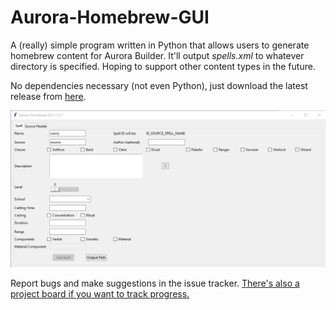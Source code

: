 # Aurora-Homebrew-GUI
A (really) simple program written in Python that allows users to generate homebrew content for Aurora Builder. It'll output _spells.xml_ to whatever directory is specified. Hoping to support other content types in the future.

No dependencies necessary (not even Python), just download the latest release from [here](https://github.com/ERRORCODE509/Aurora-Homebrew-GUI/releases).

![Screenshot](https://raw.githubusercontent.com/ERRORCODE509/Aurora-Homebrew-GUI/main/screenshot.png)

Report bugs and make suggestions in the issue tracker. [There's also a project board if you want to track progress.](https://github.com/users/ERRORCODE509/projects/5)
